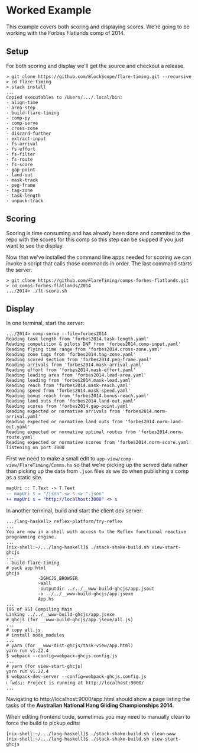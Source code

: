 # Worked Example

This example covers both scoring and displaying scores.  We're going to be
working with the Forbes Flatlands comp of 2014.

## Setup

For both scoring and display we'll get the source and checkout a release.

```
> git clone https://github.com/BlockScope/flare-timing.git --recursive
> cd flare-timing
> stack install
...
Copied executables to /Users/.../.local/bin:
- align-time
- area-step
- build-flare-timing
- comp-py
- comp-serve
- cross-zone
- discard-further
- extract-input
- fs-arrival
- fs-effort
- fs-filter
- fs-route
- fs-score
- gap-point
- land-out
- mask-track
- peg-frame
- tag-zone
- task-length
- unpack-track
```

## Scoring

Scoring is time consuming and has already been done and commited to the repo
with the scores for this comp so this step can be skipped if you just want to
see the display.

Now that we've installed the command line apps needed for scoring we can invoke
a script that calls those commands in order. The last command starts the
server.

```
> git clone https://github.com/FlareTiming/comps-forbes-flatlands.git
> cd comps-forbes-flatlands/2014
.../2014> ./ft-score.sh
```

## Display

In one terminal, start the server:

```
.../2014> comp-serve --file=forbes2014
Reading task length from 'forbes2014.task-length.yaml'
Reading competition & pilots DNF from 'forbes2014.comp-input.yaml'
Reading flying time range from 'forbes2014.cross-zone.yaml'
Reading zone tags from 'forbes2014.tag-zone.yaml'
Reading scored section from 'forbes2014.peg-frame.yaml'
Reading arrivals from 'forbes2014.mask-arrival.yaml'
Reading effort from 'forbes2014.mask-effort.yaml'
Reading leading area from 'forbes2014.lead-area.yaml'
Reading leading from 'forbes2014.mask-lead.yaml'
Reading reach from 'forbes2014.mask-reach.yaml'
Reading speed from 'forbes2014.mask-speed.yaml'
Reading bonus reach from 'forbes2014.bonus-reach.yaml'
Reading land outs from 'forbes2014.land-out.yaml'
Reading scores from 'forbes2014.gap-point.yaml'
Reading expected or normative arrivals from 'forbes2014.norm-arrival.yaml'
Reading expected or normative land outs from 'forbes2014.norm-land-out.yaml'
Reading expected or normative optimal routes from 'forbes2014.norm-route.yaml'
Reading expected or normative scores from 'forbes2014.norm-score.yaml'
listening on port 3000
```

First we need to make a small edit to `app-view/comp-view/FlareTiming/Comms.hs`
so that we're picking up the served data rather than picking up the data from
`.json` files as we do when publishing a comp as a static site.

```diff
mapUri :: T.Text -> T.Text
-- mapUri s = "/json" <> s <> ".json"
++ mapUri s = "http://localhost:3000" <> s
```

In another terminal, build and start the client dev server:

```
.../lang-haskell> reflex-platform/try-reflex
...
You are now in a shell with access to the Reflex functional reactive programming engine.
...
[nix-shell:~/.../lang-haskell]$ ./stack-shake-build.sh view-start-ghcjs
...
- build-flare-timing
# pack app.html
ghcjs
            -DGHCJS_BROWSER
            -Wall
            -outputdir ../../__www-build-ghcjs/app.jsout
            -o ../../__www-build-ghcjs/app.jsexe
            App.hs
...
[95 of 95] Compiling Main
Linking ../../__www-build-ghcjs/app.jsexe
# ghcjs (for __www-build-ghcjs/app.jsexe/all.js)
...
# copy all.js
# install node_modules
...
# yarn (for __www-dist-ghcjs/task-view/app.html)
yarn run v1.22.4
$ webpack --config=webpack-ghcjs.config.js
...
# yarn (for view-start-ghcjs)
yarn run v1.22.4
$ webpack-dev-server --config=webpack-ghcjs.config.js
ℹ ｢wds｣: Project is running at http://localhost:9000/
...
```

Navigating to http://localhost:9000/app.html should show a page listing the
tasks of the **Australian National Hang Gliding Championships 2014**.

When editing frontend code, sometimes you may need to manually clean to force
the build to pickup edits:

```
[nix-shell:~/.../lang-haskell]$ ./stack-shake-build.sh clean-www
[nix-shell:~/.../lang-haskell]$ ./stack-shake-build.sh view-start-ghcjs
```
